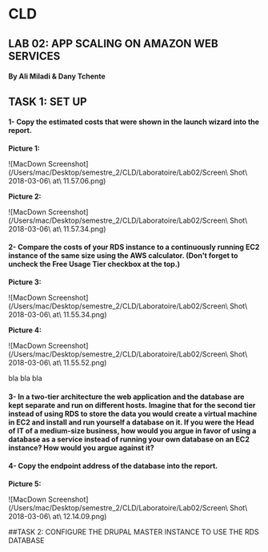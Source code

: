 # CLD 
## LAB 02: APP SCALING ON AMAZON WEB SERVICES

#### By Ali Miladi & Dany Tchente

## TASK 1: SET UP

#### 1- Copy the estimated costs that were shown in the launch wizard into the report.
**Picture 1:** 

![MacDown Screenshot](/Users/mac/Desktop/semestre_2/CLD/Laboratoire/Lab02/Screen\ Shot\ 2018-03-06\ at\ 11.57.06.png)

**Picture 2:** 

![MacDown Screenshot](/Users/mac/Desktop/semestre_2/CLD/Laboratoire/Lab02/Screen\ Shot\ 2018-03-06\ at\ 11.57.34.png)

#### 2- Compare the costs of your RDS instance to a continuously running EC2 instance of the same size using the AWS calculator. (Don't forget to uncheck the Free Usage Tier checkbox at the top.)

**Picture 3:** 

![MacDown Screenshot](/Users/mac/Desktop/semestre_2/CLD/Laboratoire/Lab02/Screen\ Shot\ 2018-03-06\ at\ 11.55.34.png)

**Picture 4:** 

![MacDown Screenshot](/Users/mac/Desktop/semestre_2/CLD/Laboratoire/Lab02/Screen\ Shot\ 2018-03-06\ at\ 11.55.52.png)

bla bla bla

#### 3- In a two-tier architecture the web application and the database are kept separate and run on different hosts. Imagine that for the second tier instead of using RDS to store the data you would create a virtual machine in EC2 and install and run yourself a database on it. If you were the Head of IT of a medium-size business, how would you argue in favor of using a database as a service instead of running your own database on an EC2 instance? How would you argue against it?

#### 4- Copy the endpoint address of the database into the report.

**Picture 5:** 

![MacDown Screenshot](/Users/mac/Desktop/semestre_2/CLD/Laboratoire/Lab02/Screen\ Shot\ 2018-03-06\ at\ 12.14.09.png)

##TASK 2: CONFIGURE THE DRUPAL MASTER INSTANCE TO USE THE RDS DATABASE

